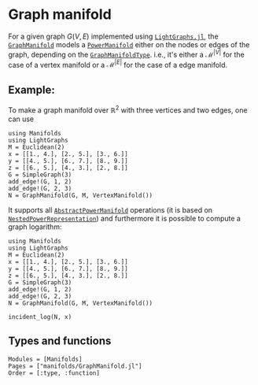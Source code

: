 # Graph manifold

For a given graph $G(V,E)$ implemented using [`LightGraphs.jl`](https://juliagraphs.github.io/LightGraphs.jl/latest/), the [`GraphManifold`](@ref) models a [`PowerManifold`](@ref) either on the nodes or edges of the graph, depending on the [`GraphManifoldType`](@ref).
i.e., it's either a $ℳ^{\lvert V \rvert}$ for the case of a vertex manifold or a $ℳ^{\lvert E \rvert}$ for the case of a edge manifold.

## Example:

To make a graph manifold over $ℝ^2$ with three vertices and two edges, one can use
```@example
using Manifolds
using LightGraphs
M = Euclidean(2)
x = [[1., 4.], [2., 5.], [3., 6.]]
y = [[4., 5.], [6., 7.], [8., 9.]]
z = [[6., 5.], [4., 3.], [2., 8.]]
G = SimpleGraph(3)
add_edge!(G, 1, 2)
add_edge!(G, 2, 3)
N = GraphManifold(G, M, VertexManifold())
```
It supports all [`AbstractPowerManifold`](@ref) operations (it is based on [`NestedPowerRepresentation`](@ref)) and furthermore it is possible to compute a graph logarithm:

```@setup graph-1
using Manifolds
using LightGraphs
M = Euclidean(2)
x = [[1., 4.], [2., 5.], [3., 6.]]
y = [[4., 5.], [6., 7.], [8., 9.]]
z = [[6., 5.], [4., 3.], [2., 8.]]
G = SimpleGraph(3)
add_edge!(G, 1, 2)
add_edge!(G, 2, 3)
N = GraphManifold(G, M, VertexManifold())
```
```@example graph-1
incident_log(N, x)
```

## Types and functions

```@autodocs
Modules = [Manifolds]
Pages = ["manifolds/GraphManifold.jl"]
Order = [:type, :function]
```
